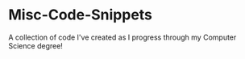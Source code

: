 # Misc-Code-Snippets
A collection of code I've created as I progress through my Computer Science degree!
